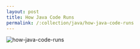 ```yaml
---
layout: post
title: How Java Code Runs
permalink: /:collection/java/how-java-code-runs
---
```


![how-java-code-runs]({{site.cdn}}/java/jvm-architecture/how-java-code-runs.png)
